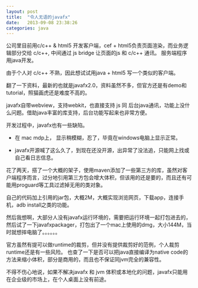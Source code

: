 ```yaml
---
layout: post
title:  "令人无语的javafx"
date:   2013-09-08 23:38:26
categories: java
---
```



公司里目前用c/c++ & html5 开发客户端，cef + html5负责页面渲染，而业务逻辑部分交给 c/c++, 中间通过 js bridge 让页面的js 和 c/c++ 通讯。 
服务端程序用java开发。

由于个人对 c/c++ 不熟，因此想试试用java + html5 写一个类似的客户端。

翻了一下资料，最新的也就是javafx2.0，资料虽然不多，但官方还是有demo和tutorial，照猫画虎还是难度不高的。

javafx自带webview，支持webkit，也直接支持 js 同 后台java通讯，功能上没什么问题。借助java丰富的库支持，后台功能写起来也非常方便。

开发过程中，javafx也有一些缺陷。

* 在 mac mdp上， 显示稍模糊，忍了，毕竟在windows电脑上显示正常。

* javafx开源喊了这么久了，到现在还没开源，出异常了没法追，只能网上找或自己看日志信息。

花了两天，搭了一个大概的架子，使用maven添加了一些第三方的库，虽然对客户端程序而言，过分地引用第三方包会增大体积，但该用的还是要的，而且还有可能用proguard等工具过滤掉无用的类对象。

自己的代码加上引用的jar包，大概2M，大概实现浏览网页，下载app，连接手机，adb install之类的功能。

然后我想啊，大部分人没有javafx运行环境的，需要把运行环境一起打包进去的，然后试了一下javafxpackager，打包出了一个mac上使用的dmg，大小144M，当时就想摔电脑了。。。。。。

官方虽然有提可以做runtime的裁剪，但并没有提供裁剪好的范例，个人裁剪runtime还是有一些风险。 也查了一下是否可以把java直接编译为native code的方法来缩小体积，部分是商用的，而且也不保证同jvm完全的兼容性。


不得不伤心地说，如果不解决javafx 和 jvm 体积或本地化的问题，javafx只能用在企业级的市场上，在个人桌面上没有前途。


